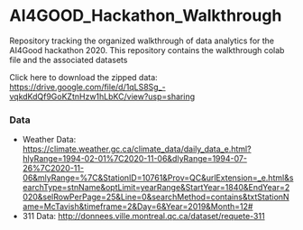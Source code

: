 # AI4GOOD_Hackathon_Walkthrough
Repository tracking the organized walkthrough of data analytics for the AI4Good hackathon 2020. This repository contains the walkthrough colab file and the associated datasets

Click here to download the zipped data: https://drive.google.com/file/d/1qLS8Sg_-vqkdKdQf9GoKZtnHzw1hLbKC/view?usp=sharing

### Data
- Weather Data: https://climate.weather.gc.ca/climate_data/daily_data_e.html?hlyRange=1994-02-01%7C2020-11-06&dlyRange=1994-07-26%7C2020-11-06&mlyRange=%7C&StationID=10761&Prov=QC&urlExtension=_e.html&searchType=stnName&optLimit=yearRange&StartYear=1840&EndYear=2020&selRowPerPage=25&Line=0&searchMethod=contains&txtStationName=McTavish&timeframe=2&Day=6&Year=2019&Month=12#
- 311 Data: http://donnees.ville.montreal.qc.ca/dataset/requete-311

